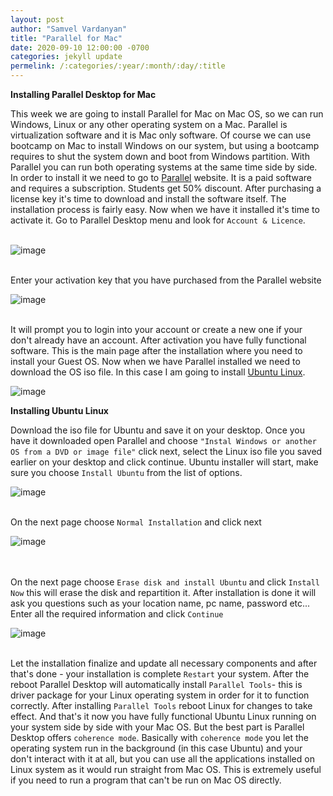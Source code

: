 ```yaml
---
layout: post
author: "Samvel Vardanyan"
title: "Parallel for Mac"
date: 2020-09-10 12:00:00 -0700
categories: jekyll update
permelink: /:categories/:year/:month/:day/:title
---
```


**Installing Parallel Desktop for Mac**

This week we are going to install Parallel for Mac on Mac OS, so we can run Windows, Linux or any other operating system on a Mac. Parallel is virtualization software and it is Mac only software. Of course we can use bootcamp on Mac to install Windows on our system, but using a bootcamp requires to shut the system down and boot from Windows partition. With Parallel you can run both operating systems at the same time side by side. In order to install it we need to go to [Parallel](https://www.parallels.com/) website. It is a paid software and requires a subscription. Students get 50% discount. After purchasing a license key it's time to download and install the software itself. The installation process is fairly easy. Now when we have it installed it's time to activate it. Go to Parallel Desktop menu and look for `Account & Licence`.

\
![image](/blog/assets/images/account&license.png)

\
Enter your activation key that you have purchased from the Parallel website

![image](/blog/assets/images/activationKey.png)

\
It will prompt you to login into your account or create a new one if your don't already have an account. After activation you have fully functional software. This is the main page after the installation where you need to install your Guest OS. Now when we have Parallel installed we need to download the OS iso file. In this case I am going to install [Ubuntu Linux](https://ubuntu.com/).

![image](/blog/assets/images/isoFile.png)

**Installing Ubuntu Linux**

Download the iso file for Ubuntu and save it on your desktop. Once you have it downloaded open Parallel and choose `"Instal Windows or another OS from a DVD or image file"`
click next, select the Linux iso file you saved earlier on your desktop and click continue. Ubuntu installer will start, make sure you choose `Install Ubuntu` from the list of options.

![image](/blog/assets/images/installUbuntu.png)

\
On the next page choose `Normal Installation` and click next

![image](/blog/assets/images/normalinstallation.png)

\
\
On the next page choose `Erase disk and install Ubuntu` and click `Install Now` this will erase the disk and repartition it. After installation is done it will ask you questions such as your location name, pc name, password etc... Enter all the required information and click `Continue`

![image](/blog/assets/images/chooseName.png)

\
Let the installation finalize and update all necessary components and after that's done - your installation is complete `Restart` your system. After the reboot Parallel Desktop will automatically install `Parallel Tools`- this is driver package for your Linux operating system in order for it to function correctly. After installing `Parallel Tools` reboot Linux for changes to take effect. And that's it now you have fully functional Ubuntu Linux running on your system side by side with your Mac OS. But the best part is Parallel Desktop offers `coherence mode`. Basically with `coherence mode` you let the operating system run in the background (in this case Ubuntu) and your don't interact with it at all, but you can use all the applications installed on Linux system as it would run straight from Mac OS. This is extremely useful if you need to run a program that can't be run on Mac OS directly.
